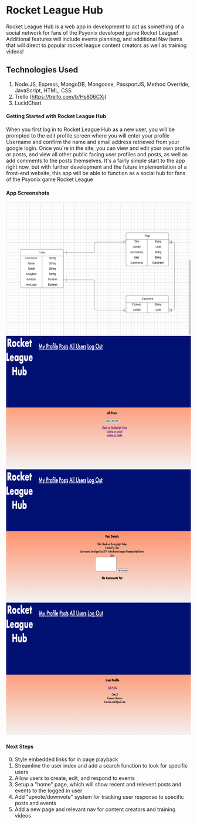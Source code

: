 # Rocket League Hub

Rocket League Hub is a web app in development to act as something of a social network for fans of the Psyonix developed game Rocket League! Additional features will include events planning, and additional Nav items that will direct to popular rocket league content creators as well as training videos!

## Technologies Used 

1. Node.JS, Express, MongoDB, Mongoose, PassportJS, Method Override, JavaScript, HTML, CSS
2. Trello (https://trello.com/b/Hs806CXj)
3. LucidChart


#### Getting Started with Rocket League Hub

When you first log in to Rocket League Hub as a new user, you will be prompted to the edit profile screen where you will enter your profile Username and confirm the name and email address retrieved from your google login. Once you're in the site, you can view and edit your own profile or posts, and view all other public facing user profiles and posts, as well as add comments to the posts themselves. It's a fairly simple start to the app right now, but with further development and the future implementation of a front-end website, this app will be able to function as a social hub for fans of the Psyonix game Rocket League

#### App Screenshots

<img src = "/readme-images/ERD.png" alt = "ERD" width = "640" height = "360">
<img src = "/readme-images/RLH-post-index.png" alt = "Posts Index" width = "640" height = "360">
<img src = "/readme-images/RLH-post-show.png" alt = "Post show" width = "640" height = "360">
<img src = "/readme-images/RLH-profile-view.png" alt = "User show" width = "640" height = "360">

#### Next Steps

0. Style embedded links for in page playback
1. Streamline the user index and add a search function to look for specific users
2. Allow users to create, edit, and respond to events
3. Setup a "home" page, which will show recent and relevent posts and events to the logged in user 
4. Add "upvote/downvote" system for tracking user response to specific posts and events
5. Add a new page and relevant nav for content creators and training videos